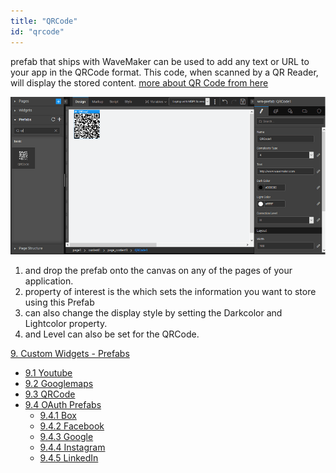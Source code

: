 ```yaml
---
title: "QRCode"
id: "qrcode"
---
```


prefab that ships with WaveMaker can be used to add any text or URL to your app in the QRCode format. This code, when scanned by a QR Reader, will display the stored content. [more about QR Code from here](http://www.qrcode.com/en/)

[![](../assets/QRCode_Prefab.png)](../assets/QRCode_Prefab.png)

1. and drop the prefab onto the canvas on any of the pages of your application.
2. property of interest is the which sets the information you want to store using this Prefab
3. can also change the display style by setting the Darkcolor and Lightcolor property.
4. and Level can also be set for the QRCode.

[9\. Custom Widgets - Prefabs](/learn/app-development/widgets/widget-library/#prefabs)

- [9.1 Youtube](/learn/app-development/widgets/prefab/youtube/)
- [9.2 Googlemaps](/learn/app-development/widgets/prefab/googlemaps/)
- [9.3 QRCode](/learn/app-development/widgets/prefab/qrcode/)
- [9.4 OAuth Prefabs](/learn/app-development/widgets/prefab/oauth-prefabs/)
    - [9.4.1 Box](/learn/app-development/widgets/prefab/oauth-prefabs/box/)
    - [9.4.2 Facebook](/learn/app-development/widgets/prefab/oauth-prefabs/facebook/)
    - [9.4.3 Google](/learn/app-development/widgets/prefab/oauth-prefabs/google/)
    - [9.4.4 Instagram](learn/app-development/widgets/prefab/oauth-prefabs/instagram/)
    - [9.4.5 LinkedIn](/learn/app-development/widgets/prefab/oauth-prefabs/linkedin/)

